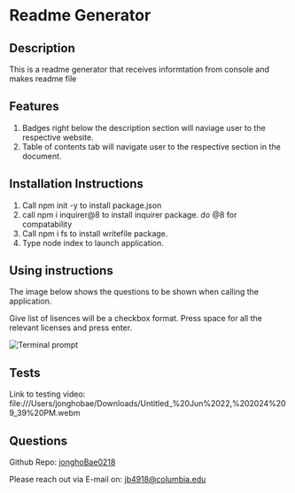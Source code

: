 # Readme Generator

## Description
 This is a readme generator that receives informtation from console and makes readme file

## Features

1. Badges right below the description section will naviage user to the respective website.
2. Table of contents tab will navigate user to the respective section in the document.


## Installation Instructions

1. Call npm init -y  to install package.json
2. call npm i inquirer@8 to install inquirer package. do @8 for compatability
3. Call npm i fs to install writefile package.
4. Type node index to launch application.

## Using instructions

The image below shows the questions to be shown when calling the application.

Give list of lisences will be a checkbox format. Press space for all the relevant licenses and press enter.

![Terminal prompt](<../assets/images/Prompt_screenshot.png>)


## Tests
Link to testing video: 
file:///Users/jonghobae/Downloads/Untitled_%20Jun%2022,%202024%209_39%20PM.webm



## Questions
Github Repo: [jonghoBae0218](https://github.com/jonghoBae0218)

Please reach out via E-mail on: jb4918@columbia.edu 
